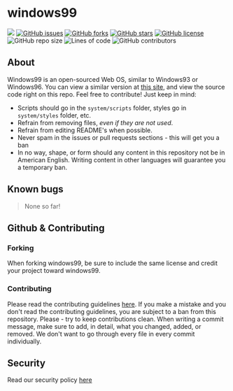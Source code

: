# windows99
![](https://therealsujitk-vercel-badge.vercel.app/?app=windows99) [![GitHub issues](https://img.shields.io/github/issues/its-pablo/windows99)](https://github.com/its-pablo/windows99/issues) [![GitHub forks](https://img.shields.io/github/forks/its-pablo/windows99)](https://github.com/its-pablo/windows99/network) [![GitHub stars](https://img.shields.io/github/stars/its-pablo/windows99)](https://github.com/its-pablo/windows99/stargazers) [![GitHub license](https://img.shields.io/github/license/its-pablo/windows99)](https://github.com/its-pablo/windows99) ![GitHub repo size](https://img.shields.io/github/repo-size/its-pablo/windows99) ![Lines of code](https://img.shields.io/tokei/lines/github/its-pablo/windows99) ![GitHub contributors](https://img.shields.io/github/contributors/its-pablo/windows99)   
## About
Windows99 is an open-sourced Web OS, similar to Windows93 or Windows96. You can view a similar version at [this site](https://itspablo.glitch.me), and view the source code right on this repo. Feel free to contribute! Just keep in mind:
* Scripts should go in the `system/scripts` folder, styles go in `system/styles` folder, etc.
* Refrain from removing files, *even if they are not used*.
* Refrain from editing README's when possible.
* Never spam in the issues or pull requests sections - this will get you a ban
* In no way, shape, or form should any content in this repository not be in American English. Writing content in other languages will guarantee you a temporary ban.
## Known bugs
> None so far!
## Github & Contributing
### Forking
When forking windows99, be sure to include the same license and credit your project toward windows99.
### Contributing
Please read the contributing guidelines [here](CONTRIBUTING.md). If you make a mistake and you don't read the contributing guidelines, you are subject to a ban from this repository. Please - try to keep contributions clean. When writing a commit message, make sure to add, in detail, what you changed, added, or removed. We don't want to go through every file in every commit individually.
## Security
Read our security policy [here](%)
